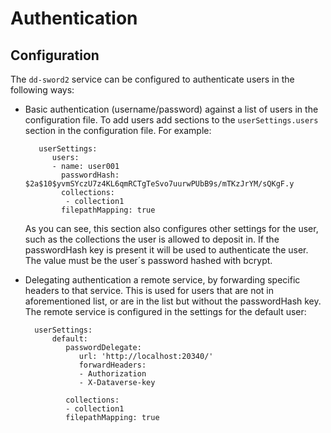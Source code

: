 Authentication
==============

Configuration
-------------

The `dd-sword2` service can be configured to authenticate users in the following ways:

* Basic authentication (username/password) against a list of users in the configuration file. To add users add sections to the
  `userSettings.users` section in the configuration file. For example:

         userSettings:
            users:
            - name: user001
              passwordHash: $2a$10$yvmSYczU7z4KL6qmRCTgTeSvo7uurwPUbB9s/mTKzJrYM/sQKgF.y
              collections:
               - collection1
              filepathMapping: true
  As you can see, this section also configures other settings for the user, such as the collections the user is allowed to deposit
  in. If the passwordHash key is present it will be used to authenticate the user. The value must be the user´s password hashed
  with bcrypt.

* Delegating authentication a remote service, by forwarding specific headers to that service. This is used for users that are not
  in aforementioned list, or are in the list but without the passwordHash key. The remote service is configured in the settings for
  the default user:
            
        userSettings:
            default:
               passwordDelegate:
                  url: 'http://localhost:20340/'
                  forwardHeaders:
                  - Authorization
                  - X-Dataverse-key

               collections:
               - collection1
               filepathMapping: true

 


